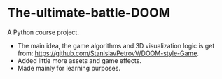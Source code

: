 # The-ultimate-battle-DOOM  

A Python course project.  

* The main idea, the game algorithms and 3D visualization logic is get from: https://github.com/StanislavPetrovV/DOOM-style-Game.
* Added little more assets and game effects.  
* Made mainly for learning purposes.  
